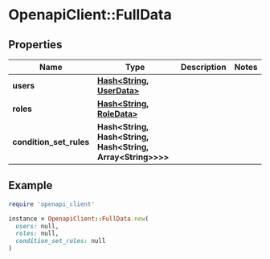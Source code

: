 # OpenapiClient::FullData

## Properties

| Name | Type | Description | Notes |
| ---- | ---- | ----------- | ----- |
| **users** | [**Hash&lt;String, UserData&gt;**](UserData.md) |  |  |
| **roles** | [**Hash&lt;String, RoleData&gt;**](RoleData.md) |  |  |
| **condition_set_rules** | **Hash&lt;String, Hash&lt;String, Hash&lt;String, Array&lt;String&gt;&gt;&gt;&gt;** |  |  |

## Example

```ruby
require 'openapi_client'

instance = OpenapiClient::FullData.new(
  users: null,
  roles: null,
  condition_set_rules: null
)
```


